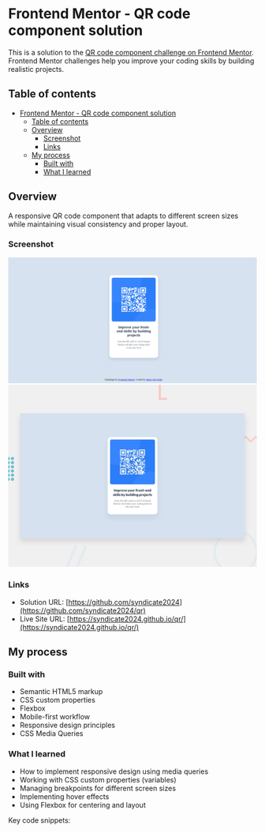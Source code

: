 # Frontend Mentor - QR code component solution

This is a solution to the [QR code component challenge on Frontend Mentor](https://www.frontendmentor.io/challenges/qr-code-component-iux_sIO_H). Frontend Mentor challenges help you improve your coding skills by building realistic projects. 

## Table of contents

- [Frontend Mentor - QR code component solution](#frontend-mentor---qr-code-component-solution)
  - [Table of contents](#table-of-contents)
  - [Overview](#overview)
    - [Screenshot](#screenshot)
    - [Links](#links)
  - [My process](#my-process)
    - [Built with](#built-with)
    - [What I learned](#what-i-learned)

## Overview

A responsive QR code component that adapts to different screen sizes while maintaining visual consistency and proper layout.

### Screenshot

![rq reader](image.png)
![](./qr-code-component-main/preview.jpg)

### Links

- Solution URL: [https://github.com/syndicate2024](https://github.com/syndicate2024/qr)
- Live Site URL: [https://syndicate2024.github.io/qr/](https://syndicate2024.github.io/qr/)

## My process

### Built with

- Semantic HTML5 markup
- CSS custom properties
- Flexbox
- Mobile-first workflow
- Responsive design principles
- CSS Media Queries

### What I learned

- How to implement responsive design using media queries
- Working with CSS custom properties (variables)
- Managing breakpoints for different screen sizes
- Implementing hover effects
- Using Flexbox for centering and layout

Key code snippets:
